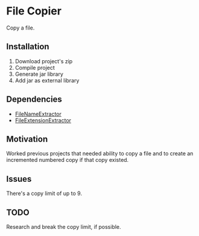 # File Copier
Copy a file.

<h2>Installation</h2>
<ol>
  <li>Download project's zip</li>
  <li>Compile project</li>
  <li>Generate jar library</li>
  <li>Add jar as external library</li>
</ol>

<h2>Dependencies</h2>
<ul>
  <li><a href="https://github.com/quauab/FileNameExtractor">FileNameExtractor</a></li>
  <li><a href="https://github.com/quauab/FileExtensionExtractor">FileExtensionExtractor</a></li>
</ul>

<h2>Motivation</h2>
Worked previous projects that needed ability to copy a file and to create an incremented numbered copy if that copy existed.

<h2>Issues</h2>
There's a copy limit of up to 9.

<h2>TODO</h2>
Research and break the copy limit, if possible.
